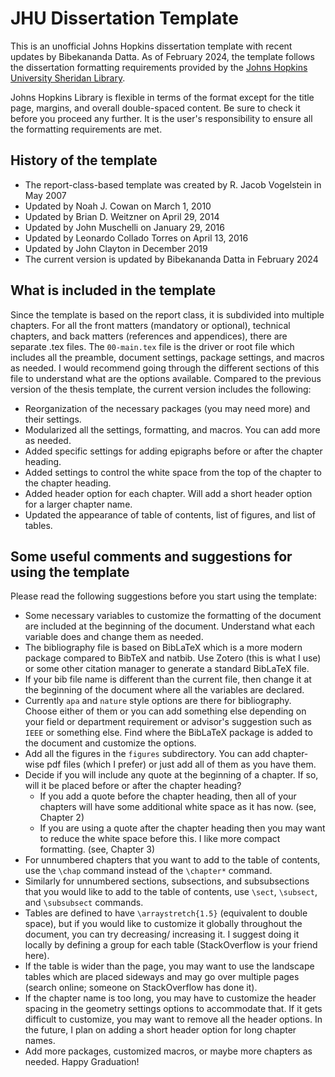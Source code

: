 # JHU Dissertation Template

This is an unofficial Johns Hopkins dissertation template with recent updates by Bibekananda Datta. As of February 2024, the template follows the dissertation formatting requirements provided by the [Johns Hopkins University Sheridan Library](https://www.library.jhu.edu/library-services/electronic-theses-dissertations/formatting-requirements/). 

Johns Hopkins Library is flexible in terms of the format except for the title page, margins, and overall double-spaced content. Be sure to check it before you proceed any further. It is the user's responsibility to ensure all the formatting requirements are met.


## History of the template

- The report-class-based template was created by R. Jacob Vogelstein in May 2007
- Updated by Noah J. Cowan on March 1, 2010
- Updated by Brian D. Weitzner on April 29, 2014 
- Updated by John Muschelli on January 29, 2016 
- Updated by Leonardo Collado Torres on April 13, 2016 
- Updated by John Clayton in December 2019
- The current version is updated by Bibekananda Datta in February 2024



## What is included in the template

Since the template is based on the report class, it is subdivided into multiple chapters. For all the front matters (mandatory or optional), technical chapters, and back matters (references and appendices), there are separate .tex files. The `00-main.tex` file is the driver or root file which includes all the preamble, document settings, package settings, and macros as needed. I would recommend going through the different sections of this file to understand what are the options available. Compared to the previous version of the thesis template, the current version includes the following:

- Reorganization of the necessary packages (you may need more) and their settings.
- Modularized all the settings, formatting, and macros. You can add more as needed.
- Added specific settings for adding epigraphs before or after the chapter heading.
- Added settings to control the white space from the top of the chapter to the chapter heading.
- Added header option for each chapter. Will add a short header option for a larger chapter name.
- Updated the appearance of table of contents, list of figures, and list of tables.



## Some useful comments and suggestions for using the template

Please read the following suggestions before you start using the template:

- Some necessary variables to customize the formatting of the document are included at the beginning of the document. Understand what each variable does and change them as needed.
- The bibliography file is based on BibLaTeX which is a more modern package compared to BibTeX and natbib. Use Zotero (this is what I use) or some other citation manager to generate a standard BibLaTeX file.
- If your bib file name is different than the current file, then change it at the beginning of the document where all the variables are declared.
- Currently `apa` and `nature` style options are there for bibliography. Choose either of them or you can add something else depending on your field or department requirement or advisor's suggestion such as `IEEE` or something else. Find where the BibLaTeX package is added to the document and customize the options.
- Add all the figures in the `figures` subdirectory. You can add chapter-wise pdf files (which I prefer) or just add all of them as you have them.
- Decide if you will include any quote at the beginning of a chapter. If so, will it be placed before or after the chapter heading?
  - If you add a quote before the chapter heading, then all of your chapters will have some additional white space as it has now. (see, Chapter 2)
  - If you are using a quote after the chapter heading then you may want to reduce the white space before this. I like more compact formatting. (see, Chapter 3)
- For unnumbered chapters that you want to add to the table of contents, use the `\chap` command instead of the `\chapter*` command.
- Similarly for unnumbered sections, subsections, and subsubsections that you would like to add to the table of contents, use `\sect`, `\subsect`, and `\subsubsect` commands.
- Tables are defined to have `\arraystretch{1.5}` (equivalent to double space), but if you would like to customize it globally throughout the document, you can try decreasing/ increasing it. I suggest doing it locally by defining a group for each table (StackOverflow is your friend here).
- If the table is wider than the page, you may want to use the landscape tables which are placed sideways and may go over multiple pages (search online; someone on StackOverflow has done it).
- If the chapter name is too long, you may have to customize the header spacing in the geometry settings options to accommodate that. If it gets difficult to customize, you may want to remove all the header options. In the future, I plan on adding a short header option for long chapter names.
- Add more packages, customized macros, or maybe more chapters as needed. Happy Graduation!
